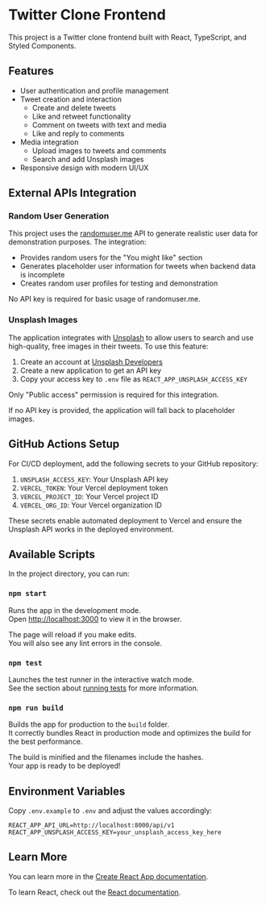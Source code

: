 # Twitter Clone Frontend

This project is a Twitter clone frontend built with React, TypeScript, and Styled Components.

## Features

- User authentication and profile management
- Tweet creation and interaction
  - Create and delete tweets
  - Like and retweet functionality
  - Comment on tweets with text and media
  - Like and reply to comments
- Media integration
  - Upload images to tweets and comments
  - Search and add Unsplash images
- Responsive design with modern UI/UX

## External APIs Integration

### Random User Generation

This project uses the [randomuser.me](https://randomuser.me/) API to generate realistic user data for demonstration purposes. The integration:

- Provides random users for the "You might like" section
- Generates placeholder user information for tweets when backend data is incomplete
- Creates random user profiles for testing and demonstration

No API key is required for basic usage of randomuser.me.

### Unsplash Images

The application integrates with [Unsplash](https://unsplash.com/) to allow users to search and use high-quality, free images in their tweets. To use this feature:

1. Create an account at [Unsplash Developers](https://unsplash.com/developers)
2. Create a new application to get an API key
3. Copy your access key to `.env` file as `REACT_APP_UNSPLASH_ACCESS_KEY`

Only "Public access" permission is required for this integration.

If no API key is provided, the application will fall back to placeholder images.

## GitHub Actions Setup

For CI/CD deployment, add the following secrets to your GitHub repository:

1. `UNSPLASH_ACCESS_KEY`: Your Unsplash API key
2. `VERCEL_TOKEN`: Your Vercel deployment token
3. `VERCEL_PROJECT_ID`: Your Vercel project ID
4. `VERCEL_ORG_ID`: Your Vercel organization ID

These secrets enable automated deployment to Vercel and ensure the Unsplash API works in the deployed environment.

## Available Scripts

In the project directory, you can run:

### `npm start`

Runs the app in the development mode.\
Open [http://localhost:3000](http://localhost:3000) to view it in the browser.

The page will reload if you make edits.\
You will also see any lint errors in the console.

### `npm test`

Launches the test runner in the interactive watch mode.\
See the section about [running tests](https://facebook.github.io/create-react-app/docs/running-tests) for more information.

### `npm run build`

Builds the app for production to the `build` folder.\
It correctly bundles React in production mode and optimizes the build for the best performance.

The build is minified and the filenames include the hashes.\
Your app is ready to be deployed!

## Environment Variables

Copy `.env.example` to `.env` and adjust the values accordingly:

```
REACT_APP_API_URL=http://localhost:8000/api/v1
REACT_APP_UNSPLASH_ACCESS_KEY=your_unsplash_access_key_here
```

## Learn More

You can learn more in the [Create React App documentation](https://facebook.github.io/create-react-app/docs/getting-started).

To learn React, check out the [React documentation](https://reactjs.org/).
